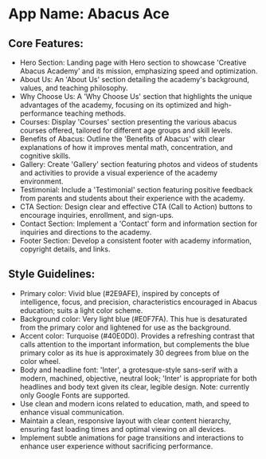 # **App Name**: Abacus Ace

## Core Features:

- Hero Section: Landing page with Hero section to showcase 'Creative Abacus Academy' and its mission, emphasizing speed and optimization.
- About Us: An 'About Us' section detailing the academy's background, values, and teaching philosophy.
- Why Choose Us: A 'Why Choose Us' section that highlights the unique advantages of the academy, focusing on its optimized and high-performance teaching methods.
- Courses: Display 'Courses' section presenting the various abacus courses offered, tailored for different age groups and skill levels.
- Benefits of Abacus: Outline the 'Benefits of Abacus' with clear explanations of how it improves mental math, concentration, and cognitive skills.
- Gallery: Create 'Gallery' section featuring photos and videos of students and activities to provide a visual experience of the academy environment.
- Testimonial: Include a 'Testimonial' section featuring positive feedback from parents and students about their experience with the academy.
- CTA Section: Design clear and effective CTA (Call to Action) buttons to encourage inquiries, enrollment, and sign-ups.
- Contact Section: Implement a 'Contact' form and information section for inquiries and directions to the academy.
- Footer Section: Develop a consistent footer with academy information, copyright details, and links.

## Style Guidelines:

- Primary color: Vivid blue (#2E9AFE), inspired by concepts of intelligence, focus, and precision, characteristics encouraged in Abacus education; suits a light color scheme.
- Background color: Very light blue (#E0F7FA). This hue is desaturated from the primary color and lightened for use as the background.
- Accent color: Turquoise (#40E0D0). Provides a refreshing contrast that calls attention to the important information, but complements the blue primary color as its hue is approximately 30 degrees from blue on the color wheel.
- Body and headline font: 'Inter', a grotesque-style sans-serif with a modern, machined, objective, neutral look; 'Inter' is appropriate for both headlines and body text given its clear, legible design. Note: currently only Google Fonts are supported.
- Use clean and modern icons related to education, math, and speed to enhance visual communication.
- Maintain a clean, responsive layout with clear content hierarchy, ensuring fast loading times and optimal viewing on all devices.
- Implement subtle animations for page transitions and interactions to enhance user experience without sacrificing performance.